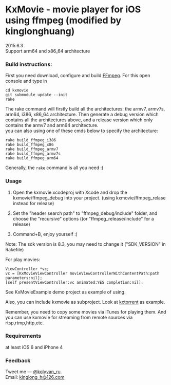 KxMovie - movie player for iOS using ffmpeg (modified by kinglonghuang)
===========================================

2015.6.3<br>
Support arm64 and x86_64 architecture

### Build instructions:

First you need download, configure and build [FFmpeg](http://ffmpeg.org/index.html).
For this open console and type in
	
	cd kxmovie
	git submodule update --init	
	rake 
	
The rake command will firstly build all the architectures: the armv7, armv7s, arm64, i386, x86_64 architecture.
Then generate a debug version which contains all the architectures above, and a release version which only contains the armv7 and arm64 architecture.
<br>you can also using one of these cmds below to specify the architecture:

	rake build_ffmpeg_i386
	rake build_ffmpeg_x86
	rake build_ffmpeg_armv7
	rake build_ffmpeg_armv7s
	rake build_ffmpeg_arm64
	
Generally, the `rake` command is all you need :)

### Usage

1. Open the kxmovie.xcodeproj with Xcode and drop the kxmovie/ffmpeg_debug into your project. (using kxmovie/ffmpeg_relase instead for release)
2. Set the "header search path" to "ffmpeg_debug/include" folder, and choose the "recursive" options ((or "ffmpeg_release/include" for a release)

3. Command+B, enjoy yourself :)

Note: The sdk version is 8.3, you may need to change it ("SDK_VERSION" in Rakefile)

For play movies:

	ViewController *vc;
	vc = [KxMovieViewController movieViewControllerWithContentPath:path parameters:nil];
	[self presentViewController:vc animated:YES completion:nil];

See KxMovieExample demo project as example of using.

Also, you can include kxmovie as subproject.
Look at [kxtorrent](https://github.com/kolyvan/kxtorrent) as example.

Remember, you need to copy some movies via iTunes for playing them.
And you can use kxmovie for streaming from remote sources via rtsp,rtmp,http,etc.

### Requirements

at least iOS 6 and iPhone 4

### Feedback

Tweet me — [@kolyvan_ru](http://twitter.com/kolyvan_ru). <br>
Email: kinglong_h@126.com
